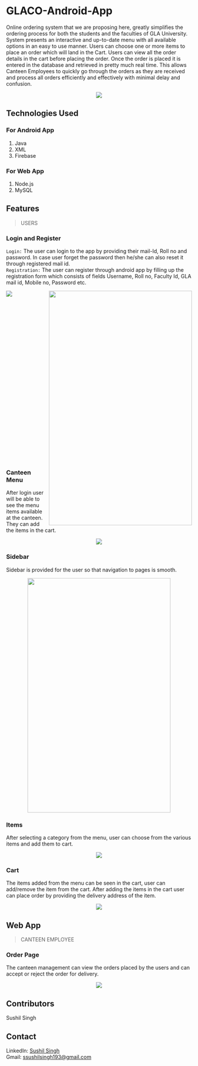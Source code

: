# GLACO-Android-App
Online ordering system that we are proposing here, greatly simplifies the ordering process for both the students and the faculties of 
GLA University. System presents an interactive and up-to-date menu with all available options in an easy to use manner. Users can choose 
one or more items to place an order which will land in the Cart. Users can view all the order details in the cart before placing the order. Once the order is placed it is entered in the database and retrieved in pretty much real time. This allows Canteen Employees to quickly go through the orders as they are received and process all orders efficiently and effectively with minimal delay and confusion.

<p align="center"><img src="https://github.com/sushilsingh23/GLACO-Android-App/blob/master/AndroidApp/Screenshots/Glaco-Home.PNG"></p>

## Technologies Used
### For Android App
1. Java 
2. XML
3. Firebase
### For Web App
1. Node.js
2. MySQL

## Features
> USERS
### Login and Register
<code>Login:</code> The user can login to the app by providing their mail-Id, Roll no and password. In case user forget the password then he/she can also reset it through registered mail id.<br/>
<code>Registration:</code> The user can register through android app by filling up the registration form which consists of fields Username, Roll no, Faculty Id, GLA mail id, Mobile no, Password etc.
<div align="center"><img align="left"  src="https://github.com/sushilsingh23/GLACO-Android-App/blob/master/AndroidApp/Screenshots/Glaco-SignIn.PNG"><img align="right" height="635" width="388"  src="https://github.com/sushilsingh23/GLACO-Android-App/blob/master/AndroidApp/Screenshots/Glaco-SignUp.PNG"></div>
<br><br><br><br><br><br><br><br><br><br><br><br><br><br><br><br><br><br><br><br><br><br><br><br><br><br><br>

### Canteen Menu
After login user will be able to see the menu items available at the canteen. They can add the items in the cart.
<p align="center"><img src="https://github.com/sushilsingh23/GLACO-Android-App/blob/master/AndroidApp/Screenshots/Glaco-Main.PNG"></p>

### Sidebar
Sidebar is provided for the user so that navigation to pages is smooth.
<p align="center"><img height="635" width="388" src="https://github.com/sushilsingh23/GLACO-Android-App/blob/master/AndroidApp/Screenshots/Glaco-Sidebar.jpeg"></p>

### Items
After selecting a category from the menu, user can choose from the various items and add them to cart.
<p align="center"><img src="https://github.com/sushilsingh23/GLACO-Android-App/blob/master/AndroidApp/Screenshots/Glaco-Item.PNG"></p>

### Cart
The items added from the menu can be seen in the cart, user can add/remove the item from the cart. After adding the items in the cart user can place order by providing the delivery address of the item.
<p align="center"><img src="https://github.com/sushilsingh23/GLACO-Android-App/blob/master/AndroidApp/Screenshots/Glaco-Cart.PNG"></p>

## Web App
> CANTEEN EMPLOYEE
### Order Page
The canteen management can view the orders placed by the users and can accept or reject the order for delivery. 
<p align="center"><img src="https://github.com/sushilsingh23/GLACO-Android-App/blob/master/AndroidApp/Screenshots/Glaco-Web-App.PNG"></p>

## Contributors
Sushil Singh

## Contact
LinkedIn: [Sushil Singh](www.linkedin.com/in/sushilsingh23) <br>
Gmail: <ssushilsingh193@gmail.com>
